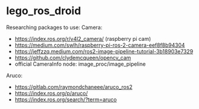# lego_ros_droid
Researching packages to use:
Camera:
  - https://index.ros.org/r/v4l2_camera/ (raspberry pi cam)
  - https://medium.com/swlh/raspberry-pi-ros-2-camera-eef8f8b94304
  - https://jeffzzq.medium.com/ros2-image-pipeline-tutorial-3b18903e7329
  - https://github.com/clydemcqueen/opencv_cam
  - official CameraInfo node: image_proc/image_pipeline

Aruco:
  - https://gitlab.com/raymondchaneee/aruco_ros2
  - https://index.ros.org/p/aruco/
  - https://index.ros.org/search/?term=aruco